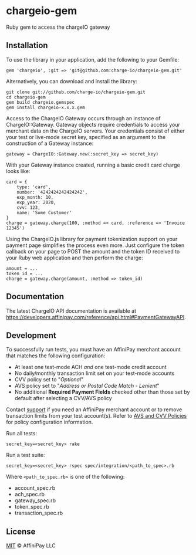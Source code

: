 chargeio-gem
============

Ruby gem to access the chargeIO gateway

## Installation

To use the library in your application, add the following to your Gemfile:

    gem 'chargeio', :git => 'git@github.com:charge-io/chargeio-gem.git'

Alternatively, you can download and install the library:

    git clone git://github.com/charge-io/chargeio-gem.git
    cd chargeio-gem
    gem build chargeio.gemspec
    gem install chargeio-x.x.x.gem

Access to the ChargeIO Gateway occurs through an instance of ChargeIO::Gateway. Gateway
objects require credentials to access your merchant data on the ChargeIO servers. Your
credentials consist of either your test or live-mode secret key, specified as an
argument to the construction of a Gateway instance:

    gateway = ChargeIO::Gateway.new(:secret_key => secret_key)

With your Gateway instance created, running a basic credit card charge looks like:

    card = {
        type: 'card',
        number: '4242424242424242',
        exp_month: 10,
        exp_year: 2020,
        cvv: 123,
        name: 'Some Customer'
    }
    charge = gateway.charge(100, :method => card, :reference => 'Invoice 12345')

Using the ChargeIO.js library for payment tokenization support on your payment page
simplifies the process even more. Just configure the token callback on your page to
POST the amount and the token ID received to your Ruby web application and then
perform the charge:

    amount = ...
    token_id = ...
    charge = gateway.charge(amount, :method => token_id)


## Documentation

The latest ChargeIO API documentation is available at https://developers.affinipay.com/reference/api.html#PaymentGatewayAPI.

## Development

To successfully run tests, you must have an AffiniPay merchant account that matches the following configuration:
-   At least one test-mode ACH _and_ one test-mode credit account
-   No daily/monthly transaction limit set on your test-mode accounts
-   CVV policy set to "_Optional_"
-   AVS policy set to "_Address or Postal Code Match - Lenient_"
-   No additional **Required Payment Fields** checked other than those set by default after selecting a CVV/AVS policy

Contact [support](mailto:devsupport@affinipay.com) if you need an AffiniPay merchant account or to remove transaction limits from your test account(s). Refer to [AVS and CVV Policies](https://developers.affinipay.com/basics/account-management.html) for policy configuration information.

Run all tests:
```
secret_key=<secret_key> rake
```

Run a test suite:
```
secret_key=<secret_key> rspec spec/integration/<path_to_spec>.rb
```

Where `<path_to_spec.rb>` is one of the following:
-   account_spec.rb
-   ach_spec.rb
-   gateway_spec.rb
-   token_spec.rb
-   transaction_spec.rb

## License
  [MIT](./LICENSE.txt) © AffiniPay LLC
